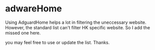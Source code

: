 # adwareHome
Using AdguardHome helps a lot in filtering the uneccessary website. However, the standard list can't filter HK specific website. So I add the missed one here.


you may feel free to use or update the list. Thanks.

